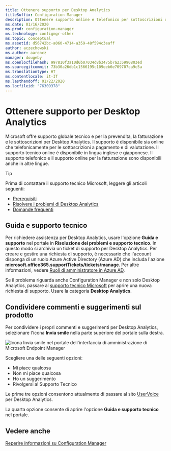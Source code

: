 ```yaml
---
title: Ottenere supporto per Desktop Analytics
titleSuffix: Configuration Manager
description: Ottenere supporto online e telefonico per sottoscrizioni di Desktop Analytics a pagamento e di valutazione.
ms.date: 01/16/2020
ms.prod: configuration-manager
ms.technology: configmgr-other
ms.topic: conceptual
ms.assetid: d56742bc-a060-4714-a359-48f594c3eaff
author: aczechowski
ms.author: aaroncz
manager: dougeby
ms.openlocfilehash: 997810f3a10d6b07034d8b3475b7a235990803ed
ms.sourcegitcommit: 73b30a26db1c1566195c109eeb6e709707ca9c5a
ms.translationtype: HT
ms.contentlocale: it-IT
ms.lasthandoff: 01/22/2020
ms.locfileid: "76309378"
---
```

# <a name="get-support-for-desktop-analytics"></a>Ottenere supporto per Desktop Analytics

Microsoft offre supporto globale tecnico e per la prevendita, la fatturazione e le sottoscrizioni per Desktop Analytics. Il supporto è disponibile sia online che telefonicamente per le sottoscrizioni a pagamento e di valutazione. Il supporto tecnico online è disponibile in lingua inglese e giapponese. Il supporto telefonico e il supporto online per la fatturazione sono disponibili anche in altre lingue.

> [!TIP]
> Prima di contattare il supporto tecnico Microsoft, leggere gli articoli seguenti:
>
> - [Prerequisiti](/sccm/desktop-analytics/overview#prerequisites)
> - [Risolvere i problemi di Desktop Analytics](/sccm/desktop-analytics/troubleshooting)
> - [Domande frequenti](/sccm/desktop-analytics/faq)

## <a name="help-and-support"></a>Guida e supporto tecnico

Per richiedere assistenza per Desktop Analytics, usare l'opzione **Guida e supporto** nel portale in **Risoluzione dei problemi e supporto tecnico**. In questo modo si archivia un ticket di supporto per Desktop Analytics. Per creare e gestire una richiesta di supporto, è necessario che l'account disponga di un ruolo Azure Active Directory (Azure AD) che includa l'azione **microsoft.office365.supportTickets/tickets/manage**. Per altre informazioni, vedere [Ruoli di amministratore in Azure AD](https://docs.microsoft.com/azure/active-directory/users-groups-roles/directory-assign-admin-roles).

Se il problema riguarda anche Configuration Manager e non solo Desktop Analytics, passare al [supporto tecnico Microsoft](https://aka.ms/cmcbsupport) per aprire una nuova richiesta di supporto. Usare la categoria **Desktop Analytics**.

## <a name="bkmk_feedback"></a> Condividere commenti e suggerimenti sul prodotto

<!-- 5451636 -->

Per condividere i propri commenti e suggerimenti per Desktop Analytics, selezionare l'icona **Invia smile** nella parte superiore del portale sulla destra.

![Icona Invia smile nel portale dell'interfaccia di amministrazione di Microsoft Endpoint Manager](media/5451636-portal-feedback.png)

Scegliere una delle seguenti opzioni:

- Mi piace qualcosa
- Non mi piace qualcosa
- Ho un suggerimento
- Rivolgersi al Supporto Tecnico

Le prime tre opzioni consentono attualmente di passare al sito [UserVoice](https://configurationmanager.uservoice.com/forums/300492-ideas?category_id=366805) per Desktop Analytics.

La quarta opzione consente di aprire l'opzione **Guida e supporto tecnico** nel portale.

## <a name="see-also"></a>Vedere anche

[Reperire informazioni su Configuration Manager](/configmgr/core/understand/find-help)

